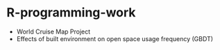 # R-programming-work
* World Cruise Map Project
* Effects of built environment on open space usage frequency (GBDT)

